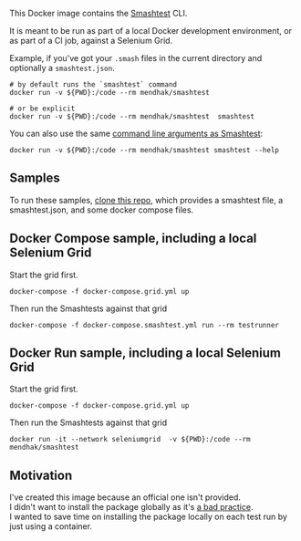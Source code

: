 This Docker image contains the [Smashtest](https://github.com/smashtestio/smashtest) CLI.  

It is meant to be run as part of a local Docker development environment, or as part of a CI job, against a Selenium Grid. 

Example, if you've got your `.smash` files in the current directory and optionally a `smashtest.json`.  

```
# by default runs the `smashtest` command
docker run -v ${PWD}:/code --rm mendhak/smashtest  

# or be explicit
docker run -v ${PWD}:/code --rm mendhak/smashtest  smashtest
```

You can also use the same [command line arguments as Smashtest](https://smashtest.io/running-tests/command-line-options):

```
docker run -v ${PWD}:/code --rm mendhak/smashtest smashtest --help
```


## Samples

To run these samples, [clone this repo](https://github.com/mendhak/docker-smashtest), which provides a smashtest file, a smashtest.json, and some docker compose files.  


## Docker Compose sample, including a local Selenium Grid

Start the grid first.

```
docker-compose -f docker-compose.grid.yml up
```

Then run the Smashtests against that grid

```
docker-compose -f docker-compose.smashtest.yml run --rm testrunner
```

## Docker Run sample, including a local Selenium Grid

Start the grid first.

```
docker-compose -f docker-compose.grid.yml up
```

Then run the Smashtests against that grid

```
docker run -it --network seleniumgrid  -v ${PWD}:/code --rm mendhak/smashtest
```

## Motivation

I've created this image because an official one isn't provided.    
I didn't want to install the package globally as it's [a bad practice](https://code.mendhak.com/npm-install-globally-is-bad/).   
I wanted to save time on installing the package locally on each test run by just using a container.  
